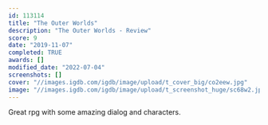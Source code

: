 ```yaml
---
id: 113114
title: "The Outer Worlds"
description: "The Outer Worlds - Review"
score: 9
date: "2019-11-07"
completed: TRUE
awards: []
modified_date: "2022-07-04"
screenshots: []
cover: "//images.igdb.com/igdb/image/upload/t_cover_big/co2eew.jpg"
image: "//images.igdb.com/igdb/image/upload/t_screenshot_huge/sc68w2.jpg"
---
```

Great rpg with some amazing dialog and characters.